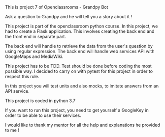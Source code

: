 This is project 7 of Openclassrooms - Grandpy Bot

Ask a question to Grandpy and he will tell you a story about it !

This project is part of the openclassroom python course. In this
project, we had to create a Flask application. This involves creating
the back end and the front end in separate part.

The back end will handle to retrieve the data from the user's question
by using regular expression.
The back end will handle web services API with GoogleMaps and MediaWiki.

This project has to be TDD. Test should be done before coding the most
possible way. I decided to carry on with pytest for this project in 
order to respect this rule.

In this project you will test units and also mocks, to imitate answers
from an API service. 

This project is coded in python 3.7

If you want to run this project, you need to get yourself a GoogleKey
in order to be able to use their services.

I would like to thank my mentor for all the help and explanations
he provided to me !
